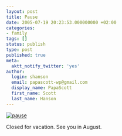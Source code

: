 ```yaml
---
layout: post
title: Pause
date: 2005-07-19 20:23:53.000000000 +02:00
categories:
- family
tags: []
status: publish
type: post
published: true
meta:
  aktt_notify_twitter: 'yes'
author:
  login: shanson
  email: papascott-wp@gmail.com
  display_name: PapaScott
  first_name: Scott
  last_name: Hanson
---
```

<p><a href="http://www.spreeblick.com/2005/07/18/wir-machen-geschlossen-pause/" title="Spreeblick » Blog Archive » Wir machen geschlossen Pause"><img src="http://www.papascott.de/wordpress/wp-content/uploads/2005/07/pause.jpg" alt="pause" /></a></p>
<p>Closed for vacation. See you in August.</p>
